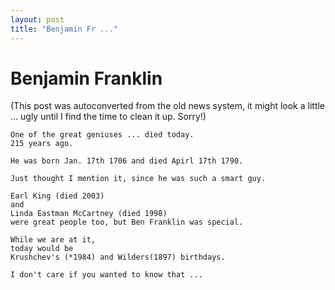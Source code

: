 ```yaml
---
layout: post
title: "Benjamin Fr ..."
---
```

<h1>Benjamin Franklin</h1>
(This post was autoconverted from the old news system,
it might look a little ... ugly until I find the time
to clean it up.
Sorry!)

    One of the great geniuses ... died today.
    215 years ago.
    
    He was born Jan. 17th 1706 and died Apirl 17th 1790.
    
    Just thought I mention it, since he was such a smart guy.
    
    Earl King (died 2003)
    and
    Linda Eastman McCartney (died 1998)
    were great people too, but Ben Franklin was special.
    
    While we are at it,
    today would be
    Krushchev's (*1984) and Wilders(1897) birthdays.
    
    I don't care if you wanted to know that ...
    

